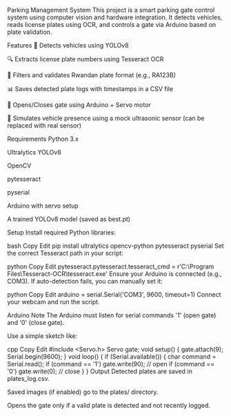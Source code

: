 Parking Management System
This project is a smart parking gate control system using computer vision and hardware integration. It detects vehicles, reads license plates using OCR, and controls a gate via Arduino based on plate validation.

Features
🚗 Detects vehicles using YOLOv8

🔍 Extracts license plate numbers using Tesseract OCR

🧠 Filters and validates Rwandan plate format (e.g., RA123B)

📊 Saves detected plate logs with timestamps in a CSV file

🚪 Opens/Closes gate using Arduino + Servo motor

📏 Simulates vehicle presence using a mock ultrasonic sensor (can be replaced with real sensor)

Requirements
Python 3.x

Ultralytics YOLOv8

OpenCV

pytesseract

pyserial

Arduino with servo setup

A trained YOLOv8 model (saved as best.pt)

Setup
Install required Python libraries:

bash
Copy
Edit
pip install ultralytics opencv-python pytesseract pyserial
Set the correct Tesseract path in your script:

python
Copy
Edit
pytesseract.pytesseract.tesseract_cmd = r'C:\Program Files\Tesseract-OCR\tesseract.exe'
Ensure your Arduino is connected (e.g., COM3). If auto-detection fails, you can manually set it:

python
Copy
Edit
arduino = serial.Serial('COM3', 9600, timeout=1)
Connect your webcam and run the script.

Arduino Note
The Arduino must listen for serial commands '1' (open gate) and '0' (close gate).

Use a simple sketch like:

cpp
Copy
Edit
#include <Servo.h>
Servo gate;
void setup() {
  gate.attach(9);
  Serial.begin(9600);
}
void loop() {
  if (Serial.available()) {
    char command = Serial.read();
    if (command == '1') gate.write(90); // open
    if (command == '0') gate.write(0);  // close
  }
}
Output
Detected plates are saved in plates_log.csv.

Saved images (if enabled) go to the plates/ directory.

Opens the gate only if a valid plate is detected and not recently logged.